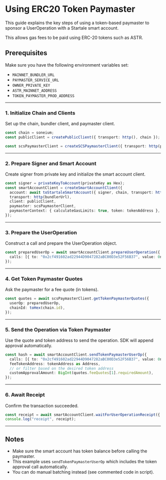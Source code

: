 # Using ERC20 Token Paymaster

This guide explains the key steps of using a token-based paymaster to sponsor a UserOperation with a Startale smart account.

This allows gas fees to be paid using ERC-20 tokens such as ASTR.


## Prerequisites

Make sure you have the following environment variables set:

- `MAINNET_BUNDLER_URL`
- `PAYMASTER_SERVICE_URL`
- `OWNER_PRIVATE_KEY`
- `ASTR_MAINNET_ADDRESS`
- `TOKEN_PAYMASTER_PROD_ADDRESS`

---

### 1. Initialize Chain and Clients

Set up the chain, bundler client, and paymaster client.

```ts
const chain = soneium;
const publicClient = createPublicClient({ transport: http(), chain });

const scsPaymasterClient = createSCSPaymasterClient({ transport: http(paymasterUrl) });
```

---

### 2. Prepare Signer and Smart Account

Create signer from private key and initialize the smart account client.

```ts
const signer = privateKeyToAccount(privateKey as Hex);
const smartAccountClient = createSmartAccountClient({
  account: await toStartaleSmartAccount({ signer, chain, transport: http(), index: BigInt(10983) }),
  transport: http(bundlerUrl),
  client: publicClient,
  paymaster: scsPaymasterClient,
  paymasterContext: { calculateGasLimits: true, token: tokenAddress },
});
```

---

### 3. Prepare the UserOperation

Construct a call and prepare the UserOperation object.

```ts
const preparedUserOp = await smartAccountClient.prepareUserOperation({
  calls: [{ to: "0x2cf491602ad22944D9047282aBC00D3e52F56B37", value: 0n, data: "0x" }],
});
```

---

### 4. Get Token Paymaster Quotes

Ask the paymaster for a fee quote (in tokens).

```ts
const quotes = await scsPaymasterClient.getTokenPaymasterQuotes({
  userOp: preparedUserOp,
  chainId: toHex(chain.id),
});
```

---

### 5. Send the Operation via Token Paymaster

Use the quote and token address to send the operation. SDK will append approval automatically.

```ts
const hash = await smartAccountClient.sendTokenPaymasterUserOp({
  calls: [{ to: "0x2cf491602ad22944D9047282aBC00D3e52F56B37", value: 0n, data: "0x" }],
  feeTokenAddress: tokenAddress as Address,
  // or filter based on the desired token address
  customApprovalAmount: BigInt(quotes.feeQuotes[1].requiredAmount),
});
```

---

### 6. Await Receipt

Confirm the transaction succeeded.

```ts
const receipt = await smartAccountClient.waitForUserOperationReceipt({ hash });
console.log("receipt", receipt);
```

---

## Notes

- Make sure the smart account has token balance before calling the paymaster.
- This example uses `sendTokenPaymasterUserOp` which includes the token approval call automatically.
- You can do manual batching instead (see commented code in script).
